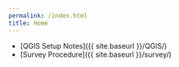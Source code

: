 ```yaml
---
permalink: /index.html
title: Home
---
```


* [QGIS Setup Notes]({{ site.baseurl }}/QGIS/)
* [Survey Procedure]({{ site.baseurl }}/survey/)